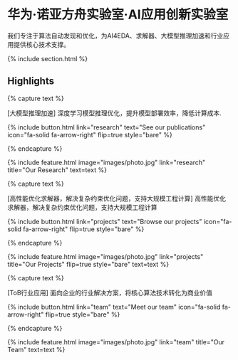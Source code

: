 ---
---

# 华为·诺亚方舟实验室·AI应用创新实验室

我们专注于算法自动发现和优化，为AI4EDA、求解器、大模型推理加速和行业应用提供核心技术支撑。

{% include section.html %}

## Highlights

{% capture text %}

[大模型推理加速] 深度学习模型推理优化，提升模型部署效率，降低计算成本.

{%
  include button.html
  link="research"
  text="See our publications"
  icon="fa-solid fa-arrow-right"
  flip=true
  style="bare"
%}

{% endcapture %}

{%
  include feature.html
  image="images/photo.jpg"
  link="research"
  title="Our Research"
  text=text
%}

{% capture text %}

[高性能优化求解器，解决复杂约束优化问题，支持大规模工程计算] 高性能优化求解器，解决复杂约束优化问题，支持大规模工程计算

{%
  include button.html
  link="projects"
  text="Browse our projects"
  icon="fa-solid fa-arrow-right"
  flip=true
  style="bare"
%}

{% endcapture %}

{%
  include feature.html
  image="images/photo.jpg"
  link="projects"
  title="Our Projects"
  flip=true
  style="bare"
  text=text
%}

{% capture text %}

[ToB行业应用] 面向企业的行业解决方案，将核心算法技术转化为商业价值

{%
  include button.html
  link="team"
  text="Meet our team"
  icon="fa-solid fa-arrow-right"
  flip=true
  style="bare"
%}

{% endcapture %}

{%
  include feature.html
  image="images/photo.jpg"
  link="team"
  title="Our Team"
  text=text
%}
